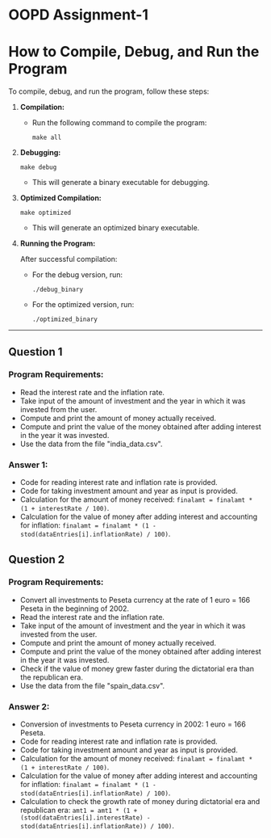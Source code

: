 # OOPD Assignment-1
# How to Compile, Debug, and Run the Program

To compile, debug, and run the program, follow these steps:

1. **Compilation:**

   - Run the following command to compile the program:
     ```
     make all
     ```

2. **Debugging:**

     ```
     make debug
     ```
   - This will generate a binary executable for debugging.

3. **Optimized Compilation:**

     ```
     make optimized
     ```
   - This will generate an optimized binary executable.

4. **Running the Program:**

   After successful compilation:

   - For the debug version, run:
     ```
     ./debug_binary
     ```

   - For the optimized version, run:
     ```
     ./optimized_binary
     ```
---


## Question 1

### Program Requirements:

- Read the interest rate and the inflation rate.
- Take input of the amount of investment and the year in which it was invested from the user.
- Compute and print the amount of money actually received.
- Compute and print the value of the money obtained after adding interest in the year it was invested.
- Use the data from the file "india_data.csv".

### Answer 1:

- Code for reading interest rate and inflation rate is provided.
- Code for taking investment amount and year as input is provided.
- Calculation for the amount of money received: `finalamt = finalamt * (1 + interestRate / 100)`.
- Calculation for the value of money after adding interest and accounting for inflation: `finalamt = finalamt * (1 - stod(dataEntries[i].inflationRate) / 100)`.

## Question 2

### Program Requirements:

- Convert all investments to Peseta currency at the rate of 1 euro = 166 Peseta in the beginning of 2002.
- Read the interest rate and the inflation rate.
- Take input of the amount of investment and the year in which it was invested from the user.
- Compute and print the amount of money actually received.
- Compute and print the value of the money obtained after adding interest in the year it was invested.
- Check if the value of money grew faster during the dictatorial era than the republican era.
- Use the data from the file "spain_data.csv".

### Answer 2:

- Conversion of investments to Peseta currency in 2002: 1 euro = 166 Peseta.
- Code for reading interest rate and inflation rate is provided.
- Code for taking investment amount and year as input is provided.
- Calculation for the amount of money received: `finalamt = finalamt * (1 + interestRate / 100)`.
- Calculation for the value of money after adding interest and accounting for inflation: `finalamt = finalamt * (1 - stod(dataEntries[i].inflationRate) / 100)`.
- Calculation to check the growth rate of money during dictatorial era and republican era: `amt1 = amt1 * (1 + (stod(dataEntries[i].interestRate) - stod(dataEntries[i].inflationRate)) / 100)`.

